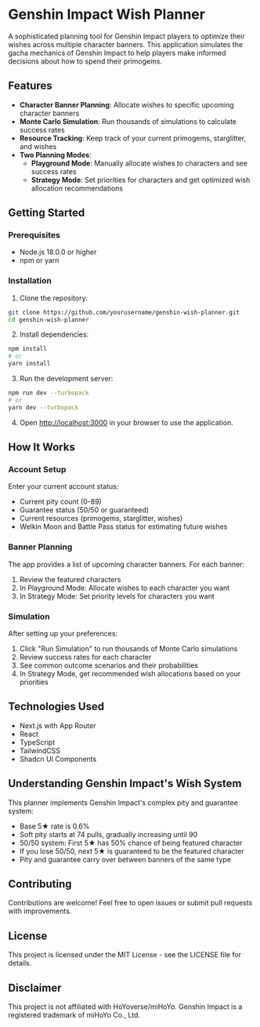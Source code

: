 # Genshin Impact Wish Planner

A sophisticated planning tool for Genshin Impact players to optimize their wishes across multiple character banners. This application simulates the gacha mechanics of Genshin Impact to help players make informed decisions about how to spend their primogems.

## Features

- **Character Banner Planning**: Allocate wishes to specific upcoming character banners
- **Monte Carlo Simulation**: Run thousands of simulations to calculate success rates
- **Resource Tracking**: Keep track of your current primogems, starglitter, and wishes
- **Two Planning Modes**:
  - **Playground Mode**: Manually allocate wishes to characters and see success rates
  - **Strategy Mode**: Set priorities for characters and get optimized wish allocation recommendations

## Getting Started

### Prerequisites

- Node.js 18.0.0 or higher
- npm or yarn

### Installation

1. Clone the repository:

```bash
git clone https://github.com/yourusername/genshin-wish-planner.git
cd genshin-wish-planner
```

2. Install dependencies:

```bash
npm install
# or
yarn install
```

3. Run the development server:

```bash
npm run dev --turbopack
# or
yarn dev --turbopack
```

4. Open [http://localhost:3000](http://localhost:3000) in your browser to use the application.

## How It Works

### Account Setup

Enter your current account status:
- Current pity count (0-89)
- Guarantee status (50/50 or guaranteed)
- Current resources (primogems, starglitter, wishes)
- Welkin Moon and Battle Pass status for estimating future wishes

### Banner Planning

The app provides a list of upcoming character banners. For each banner:
1. Review the featured characters
2. In Playground Mode: Allocate wishes to each character you want
3. In Strategy Mode: Set priority levels for characters you want

### Simulation

After setting up your preferences:
1. Click "Run Simulation" to run thousands of Monte Carlo simulations
2. Review success rates for each character
3. See common outcome scenarios and their probabilities
4. In Strategy Mode, get recommended wish allocations based on your priorities

## Technologies Used

- Next.js with App Router
- React
- TypeScript
- TailwindCSS
- Shadcn UI Components

## Understanding Genshin Impact's Wish System

This planner implements Genshin Impact's complex pity and guarantee system:
- Base 5★ rate is 0.6%
- Soft pity starts at 74 pulls, gradually increasing until 90
- 50/50 system: First 5★ has 50% chance of being featured character
- If you lose 50/50, next 5★ is guaranteed to be the featured character
- Pity and guarantee carry over between banners of the same type

## Contributing

Contributions are welcome! Feel free to open issues or submit pull requests with improvements.

## License

This project is licensed under the MIT License - see the LICENSE file for details.

## Disclaimer

This project is not affiliated with HoYoverse/miHoYo. Genshin Impact is a registered trademark of miHoYo Co., Ltd.